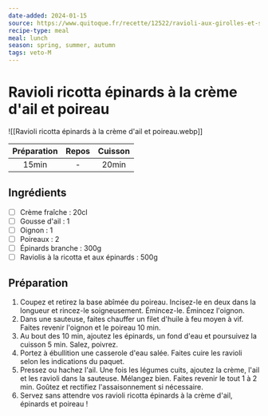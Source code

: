 ```yaml
---
date-added: 2024-01-15
source: https://www.quitoque.fr/recette/12522/ravioli-aux-girolles-et-sauce-au-gorgonzola
recipe-type: meal
meal: lunch
season: spring, summer, autumn
tags: veto-M
---
```


# Ravioli ricotta épinards à la crème d'ail et poireau

![[Ravioli ricotta épinards à la crème d'ail et poireau.webp]]

| Préparation | Repos | Cuisson |
|:-----------:|:-----:|:-------:|
|    15min    |   -   |  20min  |

## Ingrédients

- [ ] Crème fraîche : 20cl
- [ ] Gousse d'ail : 1
- [ ] Oignon : 1
- [ ] Poireaux : 2
- [ ] Épinards branche : 300g
- [ ] Raviolis à la ricotta et aux épinards : 500g

## Préparation

1. Coupez et retirez la base abîmée du poireau. Incisez-le en deux dans la longueur et rincez-le soigneusement. Émincez-le. Émincez l'oignon.
2. Dans une sauteuse, faites chauffer un filet d'huile à feu moyen à vif. Faites revenir l'oignon et le poireau 10 min.
3. Au bout des 10 min, ajoutez les épinards, un fond d'eau et poursuivez la cuisson 5 min. Salez, poivrez.
4. Portez à ébullition une casserole d'eau salée. Faites cuire les ravioli selon les indications du paquet.
5. Pressez ou hachez l'ail. Une fois les légumes cuits, ajoutez la crème, l'ail et les ravioli dans la sauteuse. Mélangez bien. Faites revenir le tout 1 à 2 min. Goûtez et rectifiez l'assaisonnement si nécessaire.
6. Servez sans attendre vos ravioli ricotta épinards à la crème d'ail, épinards et poireau !
